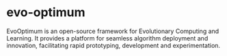 # evo-optimum
EvoOptimum is an open-source framework for Evolutionary Computing and Learning. It provides a platform for seamless algorithm deployment and innovation, facilitating rapid prototyping, development and experimentation.
